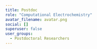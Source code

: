 ```yaml
---
title: Postdoc
role: "Computational Electrochemistry"
avatar_filename: avatar.png
social: []
superuser: false
user_groups:
  - Postdoctoral Researchers
---
```

